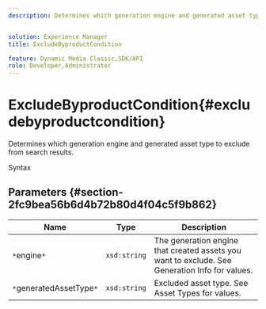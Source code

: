 ```yaml
---
description: Determines which generation engine and generated asset type to exclude from search results.


solution: Experience Manager
title: ExcludeByproductCondition

feature: Dynamic Media Classic,SDK/API
role: Developer,Administrator
---
```


# ExcludeByproductCondition{#excludebyproductcondition}

Determines which generation engine and generated asset type to exclude from search results.

 Syntax 

## Parameters {#section-2fc9bea56b6d4b72b80d4f04c5f9b862}

|  Name  | Type  | Description  |
|---|---|---|
|  `*`engine`*`  | `xsd:string`  | The generation engine that created assets you want to exclude. See Generation Info for values.  |
|  `*`generatedAssetType`*`  | `xsd:string`  | Excluded asset type. See Asset Types for values.  |

